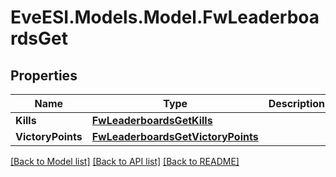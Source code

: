 # EveESI.Models.Model.FwLeaderboardsGet

## Properties

Name | Type | Description | Notes
------------ | ------------- | ------------- | -------------
**Kills** | [**FwLeaderboardsGetKills**](FwLeaderboardsGetKills.md) |  | 
**VictoryPoints** | [**FwLeaderboardsGetVictoryPoints**](FwLeaderboardsGetVictoryPoints.md) |  | 

[[Back to Model list]](../README.md#documentation-for-models) [[Back to API list]](../README.md#documentation-for-api-endpoints) [[Back to README]](../README.md)

